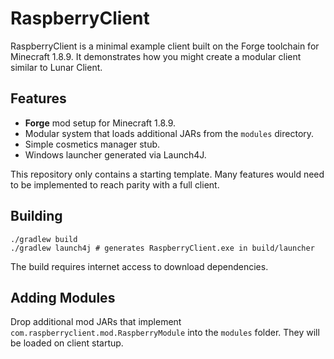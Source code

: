 # RaspberryClient

RaspberryClient is a minimal example client built on the Forge toolchain for Minecraft 1.8.9. It demonstrates how you might create a modular client similar to Lunar Client.

## Features

- **Forge** mod setup for Minecraft 1.8.9.
- Modular system that loads additional JARs from the `modules` directory.
- Simple cosmetics manager stub.
- Windows launcher generated via Launch4J.

This repository only contains a starting template. Many features would need to be implemented to reach parity with a full client.

## Building

```
./gradlew build
./gradlew launch4j # generates RaspberryClient.exe in build/launcher
```

The build requires internet access to download dependencies.

## Adding Modules

Drop additional mod JARs that implement `com.raspberryclient.mod.RaspberryModule` into the `modules` folder. They will be loaded on client startup.
